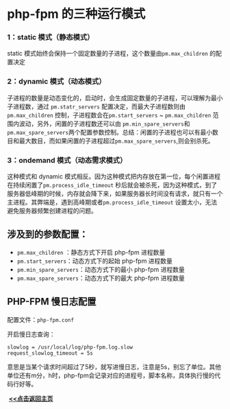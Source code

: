 # php-fpm 的三种运行模式

### 1：static 模式（静态模式）

static 模式始终会保持一个固定数量的子进程，这个数量由`pm.max_children` 的配置决定

### 2：dynamic 模式（动态模式）

子进程的数量是动态变化的，启动时，会生成固定数量的子进程，可以理解为最小子进程数，通过 `pm.statr_servers` 配置决定，而最大子进程数则由`pm.max_children` 控制，子进程数会在`pm.start_servers` ~ `pm.max_children` 范围内波动，另外，闲置的子进程数还可以由 `pm.min_spare_servers`和 `pm.max_spare_servers`两个配置参数控制。总结：闲置的子进程也可以有最小数目和最大数目，而如果闲置的子进程超过`pm.max_spare_servers`,则会别杀死。

### 3：ondemand 模式（动态需求模式）

这种模式和 dynamic 模式相反。因为这种模式把内存放在第一位，每个闲置进程在持续闲置了`pm.process_idle_timeout` 秒后就会被杀死，因为这种模式，到了服务器低峰期的时候，内存就会降下来，如果服务器长时间没有请求，就只有一个主进程。其弊端是，遇到高峰期或者`pm.process_idle_timeout` 设置太小，无法避免服务器频繁创建进程的问题。



## 涉及到的参数配置：

- `pm.max_children` ：静态方式下开启 php-fpm 进程数量
- `pm.start_servers`：动态方式下的起始 php-fpm 进程数量
- `pm.min_spare_servers`：动态方式下的最小 php-fpm 进程数量
- `pm.max_spare_servers`：动态方式下的最大 php-fpm 进程数量



## PHP-FPM 慢日志配置

配置文件：`php-fpm.conf`

开启慢日志查询：

```
slowlog = /usr/local/log/php-fpm.log.slow
request_slowlog_timeout = 5s
```

意思是当某个请求时间超过了5秒，就写进慢日志，注意是5s，别忘了单位。其他单位还有m分，h时，php-fpm会记录对应的进程号，脚本名称，具体执行慢的代码行好等。





​                                                                                                                                                                    **<u>[<<点击返回主页](https://liudandandear.gitee.io)</u>**